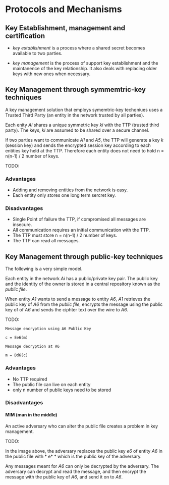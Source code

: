 # Protocols and Mechanisms

## Key Establishment, management and certification

* *key establishment* is a process where a shared secret becomes available to two parties.

* *key management* is the process of support key establishment and the maintanence of the
  key relationship. It also deals with replacing older keys with new ones when necessary.

## Key Management through symmemtric-key techniques

A key management solution that employs symemtric-key techqniues uses a Trusted Third Party
(an entity in the network trusted by all parties).

Each enity *Ai* shares a unique symmetric key *ki* with the TTP (trusted third party).
The keys, *ki* are assumed to be shared over a secure channel.

If two parties want to communicate *A1* and *A5*, the TTP will generate a key *k* (session key)
and sends the encrypted session key according to each entities key held at the TTP. Therefore
each entity does not need to hold n = n(n-1) / 2 number of keys.

TODO:
<INSERT IMAGE>

### Advantages

* Adding and removing entities from the network is easy.
* Each entity only stores one long term sercret key.

### Disadvantages

* Single Point of failure the TTP, if compromised all messages are insecure.
* All communication requires an initial communication with the TTP.
* The TTP must store n = n(n-1) / 2 number of keys.
* The TTP can read all messages.

## Key Management through public-key techniques

The following is a very simple model.

Each entity in the network *Ai* has a public/private key pair. The public key and the identity
of the owner is stored in a central repository known as the *public file*.

When entity *A1* wants to send a message to entity *A6*, *A1* retrieves the public key of *A6*
from the *public file*, encrypts the message using the public key of of *A6* and sends the 
ciphter text over the wire to *A6*.


TODO:
<INSERT IMAGE>

```
Message encryption using A6 Public Key

c = Ee6(m)

Message decryption at A6

m = Dd6(c)
```

### Advantages

* No TTP required
* The public file can live on each entity
* only n number of public keys need to be stored

### Disadvantages

#### MIM (man in the middle)

An active adversary who can alter the public file creates a problem in key management.


TODO:
<INSERT IMAGE>

In the image above, the adversary replaces the public key *e6* of entity *A6* in the public file
with * e* * which is the public key of the adversary.

Any messages meant for *A6* can only be decrypted by the adversary. The adversary can decrypt
and read the message, and then encrypt the message with the public key of *A6*, and send it on to
*A6*.





